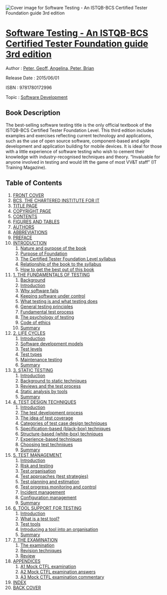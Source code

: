 ![Cover image for Software Testing - An ISTQB-BCS Certified Tester Foundation guide 3rd edition](https://imgdetail.ebookreading.net/cover/cover/software_development/EB9781780172996.jpg)

[Software Testing - An ISTQB-BCS Certified Tester Foundation guide 3rd edition](https://ebookreading.net/view/book/Software+Testing+-+An+ISTQB-BCS+Certified+Tester+Foundation+guide+3rd+edition-EB9781780172996_1.html "Software Testing - An ISTQB-BCS Certified Tester Foundation guide 3rd edition")
====================================================================================================================

Author : [Peter](https://ebookreading.net/search/author/Peter),[ Geoff](https://ebookreading.net/search/author/+Geoff),[ Angelina](https://ebookreading.net/search/author/+Angelina),[ Peter](https://ebookreading.net/search/author/+Peter),[ Brian](https://ebookreading.net/search/author/+Brian)

Release Date : 2015/06/01

ISBN : 9781780172996

Topic : [Software Development](https://ebookreading.net/search/category/software-development)

Book Description
-----------------

The best-selling software testing title is the only official textbook of the ISTQB-BCS Certified Tester Foundation Level. This third edition includes examples and exercises reflecting current technology and applications, such as the use of open source software, component-based and agile development and application building for mobile devices. It is ideal for those with a little experience of software testing who wish to cement their knowledge with industry-recognised techniques and theory. “Invaluable for anyone involved in testing and would lift the game of most VV&amp;T staff” (IT Training Magazine).
              
Table of Contents
-----------------

1. [FRONT COVER](https://ebookreading.net/view/book/Software+Testing+-+An+ISTQB-BCS+Certified+Tester+Foundation+guide+3rd+edition-EB9781780172996_1.html)
1. [BCS, THE CHARTERED INSTITUTE FOR IT](https://ebookreading.net/view/book/Software+Testing+-+An+ISTQB-BCS+Certified+Tester+Foundation+guide+3rd+edition-EB9781780172996_2.html)
1. [TITLE PAGE](https://ebookreading.net/view/book/Software+Testing+-+An+ISTQB-BCS+Certified+Tester+Foundation+guide+3rd+edition-EB9781780172996_3.html)
1. [COPYRIGHT PAGE](https://ebookreading.net/view/book/Software+Testing+-+An+ISTQB-BCS+Certified+Tester+Foundation+guide+3rd+edition-EB9781780172996_4.html)
1. [CONTENTS](https://ebookreading.net/view/book/Software+Testing+-+An+ISTQB-BCS+Certified+Tester+Foundation+guide+3rd+edition-EB9781780172996_5.html)
1. [FIGURES AND TABLES](https://ebookreading.net/view/book/Software+Testing+-+An+ISTQB-BCS+Certified+Tester+Foundation+guide+3rd+edition-EB9781780172996_6.html)
1. [AUTHORS](https://ebookreading.net/view/book/Software+Testing+-+An+ISTQB-BCS+Certified+Tester+Foundation+guide+3rd+edition-EB9781780172996_7.html)
1. [ABBREVIATIONS](https://ebookreading.net/view/book/Software+Testing+-+An+ISTQB-BCS+Certified+Tester+Foundation+guide+3rd+edition-EB9781780172996_8.html)
1. [PREFACE](https://ebookreading.net/view/book/Software+Testing+-+An+ISTQB-BCS+Certified+Tester+Foundation+guide+3rd+edition-EB9781780172996_9.html)
1. [INTRODUCTION](https://ebookreading.net/view/book/Software+Testing+-+An+ISTQB-BCS+Certified+Tester+Foundation+guide+3rd+edition-EB9781780172996_10.html)
    1. [Nature and purpose of the book](https://ebookreading.net/view/book/Software+Testing+-+An+ISTQB-BCS+Certified+Tester+Foundation+guide+3rd+edition-EB9781780172996_10.html#chap1)
    1. [Purpose of Foundation](https://ebookreading.net/view/book/Software+Testing+-+An+ISTQB-BCS+Certified+Tester+Foundation+guide+3rd+edition-EB9781780172996_10.html#chap2)
    1. [The Certified Tester Foundation Level syllabus](https://ebookreading.net/view/book/Software+Testing+-+An+ISTQB-BCS+Certified+Tester+Foundation+guide+3rd+edition-EB9781780172996_10.html#chap3)
    1. [Relationship of the book to the syllabus](https://ebookreading.net/view/book/Software+Testing+-+An+ISTQB-BCS+Certified+Tester+Foundation+guide+3rd+edition-EB9781780172996_10.html#chap4)
    1. [How to get the best out of this book](https://ebookreading.net/view/book/Software+Testing+-+An+ISTQB-BCS+Certified+Tester+Foundation+guide+3rd+edition-EB9781780172996_10.html#chap5)
1. [1. THE FUNDAMENTALS OF TESTING](https://ebookreading.net/view/book/Software+Testing+-+An+ISTQB-BCS+Certified+Tester+Foundation+guide+3rd+edition-EB9781780172996_11.html)
    1. [Background](https://ebookreading.net/view/book/Software+Testing+-+An+ISTQB-BCS+Certified+Tester+Foundation+guide+3rd+edition-EB9781780172996_11.html#chap6)
    1. [Introduction](https://ebookreading.net/view/book/Software+Testing+-+An+ISTQB-BCS+Certified+Tester+Foundation+guide+3rd+edition-EB9781780172996_11.html#chap7)
    1. [Why software fails](https://ebookreading.net/view/book/Software+Testing+-+An+ISTQB-BCS+Certified+Tester+Foundation+guide+3rd+edition-EB9781780172996_11.html#chap8)
    1. [Keeping software under control](https://ebookreading.net/view/book/Software+Testing+-+An+ISTQB-BCS+Certified+Tester+Foundation+guide+3rd+edition-EB9781780172996_11.html#chap9)
    1. [What testing is and what testing does](https://ebookreading.net/view/book/Software+Testing+-+An+ISTQB-BCS+Certified+Tester+Foundation+guide+3rd+edition-EB9781780172996_11.html#chap10)
    1. [General testing principles](https://ebookreading.net/view/book/Software+Testing+-+An+ISTQB-BCS+Certified+Tester+Foundation+guide+3rd+edition-EB9781780172996_11.html#chap11)
    1. [Fundamental test process](https://ebookreading.net/view/book/Software+Testing+-+An+ISTQB-BCS+Certified+Tester+Foundation+guide+3rd+edition-EB9781780172996_11.html#chap12)
    1. [The psychology of testing](https://ebookreading.net/view/book/Software+Testing+-+An+ISTQB-BCS+Certified+Tester+Foundation+guide+3rd+edition-EB9781780172996_11.html#chap13)
    1. [Code of ethics](https://ebookreading.net/view/book/Software+Testing+-+An+ISTQB-BCS+Certified+Tester+Foundation+guide+3rd+edition-EB9781780172996_11.html#chap14)
    1. [Summary](https://ebookreading.net/view/book/Software+Testing+-+An+ISTQB-BCS+Certified+Tester+Foundation+guide+3rd+edition-EB9781780172996_11.html#chap15)
1. [2. LIFE CYCLES](https://ebookreading.net/view/book/Software+Testing+-+An+ISTQB-BCS+Certified+Tester+Foundation+guide+3rd+edition-EB9781780172996_12.html)
    1. [Introduction](https://ebookreading.net/view/book/Software+Testing+-+An+ISTQB-BCS+Certified+Tester+Foundation+guide+3rd+edition-EB9781780172996_12.html#chap16)
    1. [Software development models](https://ebookreading.net/view/book/Software+Testing+-+An+ISTQB-BCS+Certified+Tester+Foundation+guide+3rd+edition-EB9781780172996_12.html#chap17)
    1. [Test levels](https://ebookreading.net/view/book/Software+Testing+-+An+ISTQB-BCS+Certified+Tester+Foundation+guide+3rd+edition-EB9781780172996_12.html#chap18)
    1. [Test types](https://ebookreading.net/view/book/Software+Testing+-+An+ISTQB-BCS+Certified+Tester+Foundation+guide+3rd+edition-EB9781780172996_12.html#chap19)
    1. [Maintenance testing](https://ebookreading.net/view/book/Software+Testing+-+An+ISTQB-BCS+Certified+Tester+Foundation+guide+3rd+edition-EB9781780172996_12.html#chap20)
    1. [Summary](https://ebookreading.net/view/book/Software+Testing+-+An+ISTQB-BCS+Certified+Tester+Foundation+guide+3rd+edition-EB9781780172996_12.html#chap21)
1. [3. STATIC TESTING](https://ebookreading.net/view/book/Software+Testing+-+An+ISTQB-BCS+Certified+Tester+Foundation+guide+3rd+edition-EB9781780172996_13.html)
    1. [Introduction](https://ebookreading.net/view/book/Software+Testing+-+An+ISTQB-BCS+Certified+Tester+Foundation+guide+3rd+edition-EB9781780172996_13.html#chap22)
    1. [Background to static techniques](https://ebookreading.net/view/book/Software+Testing+-+An+ISTQB-BCS+Certified+Tester+Foundation+guide+3rd+edition-EB9781780172996_13.html#chap23)
    1. [Reviews and the test process](https://ebookreading.net/view/book/Software+Testing+-+An+ISTQB-BCS+Certified+Tester+Foundation+guide+3rd+edition-EB9781780172996_13.html#chap24)
    1. [Static analysis by tools](https://ebookreading.net/view/book/Software+Testing+-+An+ISTQB-BCS+Certified+Tester+Foundation+guide+3rd+edition-EB9781780172996_13.html#chap25)
    1. [Summary](https://ebookreading.net/view/book/Software+Testing+-+An+ISTQB-BCS+Certified+Tester+Foundation+guide+3rd+edition-EB9781780172996_13.html#chap26)
1. [4. TEST DESIGN TECHNIQUES](https://ebookreading.net/view/book/Software+Testing+-+An+ISTQB-BCS+Certified+Tester+Foundation+guide+3rd+edition-EB9781780172996_14.html)
    1. [Introduction](https://ebookreading.net/view/book/Software+Testing+-+An+ISTQB-BCS+Certified+Tester+Foundation+guide+3rd+edition-EB9781780172996_14.html#chap27)
    1. [The test development process](https://ebookreading.net/view/book/Software+Testing+-+An+ISTQB-BCS+Certified+Tester+Foundation+guide+3rd+edition-EB9781780172996_14.html#chap28)
    1. [The idea of test coverage](https://ebookreading.net/view/book/Software+Testing+-+An+ISTQB-BCS+Certified+Tester+Foundation+guide+3rd+edition-EB9781780172996_14.html#chap29)
    1. [Categories of test case design techniques](https://ebookreading.net/view/book/Software+Testing+-+An+ISTQB-BCS+Certified+Tester+Foundation+guide+3rd+edition-EB9781780172996_14.html#chap30)
    1. [Specification-based (black-box) techniques](https://ebookreading.net/view/book/Software+Testing+-+An+ISTQB-BCS+Certified+Tester+Foundation+guide+3rd+edition-EB9781780172996_14.html#chap31)
    1. [Structure-based (white-box) techniques](https://ebookreading.net/view/book/Software+Testing+-+An+ISTQB-BCS+Certified+Tester+Foundation+guide+3rd+edition-EB9781780172996_14.html#chap32)
    1. [Experience-based techniques](https://ebookreading.net/view/book/Software+Testing+-+An+ISTQB-BCS+Certified+Tester+Foundation+guide+3rd+edition-EB9781780172996_14.html#chap33)
    1. [Choosing test techniques](https://ebookreading.net/view/book/Software+Testing+-+An+ISTQB-BCS+Certified+Tester+Foundation+guide+3rd+edition-EB9781780172996_14.html#chap34)
    1. [Summary](https://ebookreading.net/view/book/Software+Testing+-+An+ISTQB-BCS+Certified+Tester+Foundation+guide+3rd+edition-EB9781780172996_14.html#chap35)
1. [5. TEST MANAGEMENT](https://ebookreading.net/view/book/Software+Testing+-+An+ISTQB-BCS+Certified+Tester+Foundation+guide+3rd+edition-EB9781780172996_15.html)
    1. [Introduction](https://ebookreading.net/view/book/Software+Testing+-+An+ISTQB-BCS+Certified+Tester+Foundation+guide+3rd+edition-EB9781780172996_15.html#chap36)
    1. [Risk and testing](https://ebookreading.net/view/book/Software+Testing+-+An+ISTQB-BCS+Certified+Tester+Foundation+guide+3rd+edition-EB9781780172996_15.html#chap37)
    1. [Test organisation](https://ebookreading.net/view/book/Software+Testing+-+An+ISTQB-BCS+Certified+Tester+Foundation+guide+3rd+edition-EB9781780172996_15.html#chap38)
    1. [Test approaches (test strategies)](https://ebookreading.net/view/book/Software+Testing+-+An+ISTQB-BCS+Certified+Tester+Foundation+guide+3rd+edition-EB9781780172996_15.html#chap39)
    1. [Test planning and estimation](https://ebookreading.net/view/book/Software+Testing+-+An+ISTQB-BCS+Certified+Tester+Foundation+guide+3rd+edition-EB9781780172996_15.html#chap40)
    1. [Test progress monitoring and control](https://ebookreading.net/view/book/Software+Testing+-+An+ISTQB-BCS+Certified+Tester+Foundation+guide+3rd+edition-EB9781780172996_15.html#chap41)
    1. [Incident management](https://ebookreading.net/view/book/Software+Testing+-+An+ISTQB-BCS+Certified+Tester+Foundation+guide+3rd+edition-EB9781780172996_15.html#chap42)
    1. [Configuration management](https://ebookreading.net/view/book/Software+Testing+-+An+ISTQB-BCS+Certified+Tester+Foundation+guide+3rd+edition-EB9781780172996_15.html#chap43)
    1. [Summary](https://ebookreading.net/view/book/Software+Testing+-+An+ISTQB-BCS+Certified+Tester+Foundation+guide+3rd+edition-EB9781780172996_15.html#chap44)
1. [6. TOOL SUPPORT FOR TESTING](https://ebookreading.net/view/book/Software+Testing+-+An+ISTQB-BCS+Certified+Tester+Foundation+guide+3rd+edition-EB9781780172996_16.html)
    1. [Introduction](https://ebookreading.net/view/book/Software+Testing+-+An+ISTQB-BCS+Certified+Tester+Foundation+guide+3rd+edition-EB9781780172996_16.html#chap45)
    1. [What is a test tool?](https://ebookreading.net/view/book/Software+Testing+-+An+ISTQB-BCS+Certified+Tester+Foundation+guide+3rd+edition-EB9781780172996_16.html#chap46)
    1. [Test tools](https://ebookreading.net/view/book/Software+Testing+-+An+ISTQB-BCS+Certified+Tester+Foundation+guide+3rd+edition-EB9781780172996_16.html#chap47)
    1. [Introducing a tool into an organisation](https://ebookreading.net/view/book/Software+Testing+-+An+ISTQB-BCS+Certified+Tester+Foundation+guide+3rd+edition-EB9781780172996_16.html#chap48)
    1. [Summary](https://ebookreading.net/view/book/Software+Testing+-+An+ISTQB-BCS+Certified+Tester+Foundation+guide+3rd+edition-EB9781780172996_16.html#chap49)
1. [7. THE EXAMINATION](https://ebookreading.net/view/book/Software+Testing+-+An+ISTQB-BCS+Certified+Tester+Foundation+guide+3rd+edition-EB9781780172996_17.html)
    1. [The examination](https://ebookreading.net/view/book/Software+Testing+-+An+ISTQB-BCS+Certified+Tester+Foundation+guide+3rd+edition-EB9781780172996_17.html#chap50)
    1. [Revision techniques](https://ebookreading.net/view/book/Software+Testing+-+An+ISTQB-BCS+Certified+Tester+Foundation+guide+3rd+edition-EB9781780172996_17.html#chap51)
    1. [Review](https://ebookreading.net/view/book/Software+Testing+-+An+ISTQB-BCS+Certified+Tester+Foundation+guide+3rd+edition-EB9781780172996_17.html#chap52)
1. [APPENDICES](https://ebookreading.net/view/book/Software+Testing+-+An+ISTQB-BCS+Certified+Tester+Foundation+guide+3rd+edition-EB9781780172996_18.html)
    1. [A1 Mock CTFL examination](https://ebookreading.net/view/book/Software+Testing+-+An+ISTQB-BCS+Certified+Tester+Foundation+guide+3rd+edition-EB9781780172996_19.html)
    1. [A2 Mock CTFL examination answers](https://ebookreading.net/view/book/Software+Testing+-+An+ISTQB-BCS+Certified+Tester+Foundation+guide+3rd+edition-EB9781780172996_20.html)
    1. [A3 Mock CTFL examination commentary](https://ebookreading.net/view/book/Software+Testing+-+An+ISTQB-BCS+Certified+Tester+Foundation+guide+3rd+edition-EB9781780172996_21.html)
1. [INDEX](https://ebookreading.net/view/book/Software+Testing+-+An+ISTQB-BCS+Certified+Tester+Foundation+guide+3rd+edition-EB9781780172996_22.html)
1. [BACK COVER](https://ebookreading.net/view/book/Software+Testing+-+An+ISTQB-BCS+Certified+Tester+Foundation+guide+3rd+edition-EB9781780172996_23.html)
